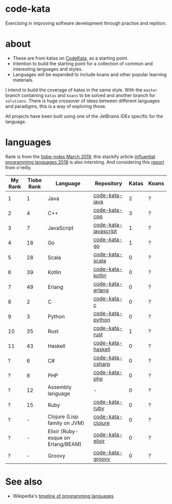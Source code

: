 # code-kata

Exercising in improving software development through practise and repition.

# about

* These are from katas on [CodeKata](http://codekata.com/), as a starting point.
* Intention to build the starting point for a collection of common and interesting languages and styles.
* Languages will be expanded to include koans and other popular learning materials.

I intend to build the coverage of katas in the same style. With the `master` branch containing `katas` and `koans` to be solved and another branch for `solutions`. There is huge crossover of ideas between different languages and paradigms, this is a way of exploring those.

All projects have been built using one of the JetBrains IDEs specific for the language.

# languages

Rank is from the [tiobe-index March 2019](https://www.tiobe.com/tiobe-index/), this stackify article [influential programming languages 2018](https://stackify.com/popular-programming-languages-2018/) is also intersting. And considering this [report](https://www.oreilly.com/ideas/3-emerging-trends-tech-leaders-should-watch) from o'reilly.

| My Rank | Tiobe Rank | Language | Repository | Katas | Koans |
|---|---|---|---|---|---|
| 1 | 1 | Java | [code-kata-java](https://github.com/alphafoobar/code-kata-java) | 2 | ? |
| 2 | 4 | C++ | [code-kata-cpp](https://github.com/alphafoobar/code-kata-cpp) | 3 | ? |
| 3 | 7 | JavaScript | [code-kata-javascript](https://github.com/alphafoobar/code-kata-javascript) | 1 |  ? |
| 4 | 18 | Go | [code-kata-go](https://github.com/alphafoobar/code-kata-go) | 1 |  ? |
| 5 | 28 | Scala | [code-kata-scala](https://github.com/alphafoobar/code-kata-scala) | 0 |  ? |
| 6 | 39 | Kotlin | [code-kata-kotlin](https://github.com/alphafoobar/code-kata-kotlin) | 0 |  ? |
| 7 | 49 | Erlang | [code-kata-erlang](https://github.com/alphafoobar/code-kata-erlang) | 0 |  ? |
| 8 | 2 | C | [code-kata-c](https://github.com/alphafoobar/code-kata-c) | 0 |  ? |
| 9 | 3 | Python | [code-kata-python](https://github.com/alphafoobar/code-kata-python) | 0 |  ? |
| 10 | 35 | Rust | [code-kata-rust](https://github.com/alphafoobar/code-kata-rust) | 1 |  ? |
| 11 | 43 | Haskell | [code-kata-haskell](https://github.com/alphafoobar/code-kata-haskell) | 0 |  ? |
| ? | 6 | C# | [code-kata-csharp](https://github.com/alphafoobar/code-kata-csharp) | 0 |  ? |
| ? | 8 | PHP | [code-kata-php](https://github.com/alphafoobar/code-kata-php) | 0 |  ? |
| ? | 12 | Assembly language | - | 0 |  ? |
| ? | 15 | Ruby | [code-kata-ruby](https://github.com/alphafoobar/code-kata-ruby) | 0 |  ? |
| ? | - | Clojure (Lisp family on JVM) | [code-kata-clojure](https://github.com/alphafoobar/code-kata-clojure) | 0 |  ? |
| ? | - | Elixir (Ruby-esque on Erlang/BEAM) | [code-kata-elixir](https://github.com/alphafoobar/code-kata-elixir) | 0 |  ? |
| ? | - | Groovy | [code-kata-groovy](https://github.com/alphafoobar/code-kata-groovy) | 0 | ? |

# See also
* Wikipedia's [timeline of programming languages](https://en.wikipedia.org/wiki/Timeline_of_programming_languages)
